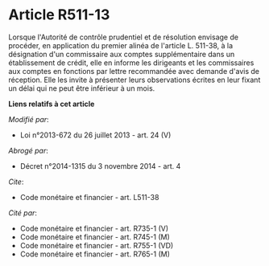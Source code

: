# Article R511-13

Lorsque l'Autorité de contrôle prudentiel et de résolution envisage de procéder, en application du premier alinéa de
l'article L. 511-38, à la désignation d'un commissaire aux comptes supplémentaire dans un établissement de crédit, elle en
informe les dirigeants et les commissaires aux comptes en fonctions par lettre recommandée avec demande d'avis de réception.
Elle les invite à présenter leurs observations écrites en leur fixant un délai qui ne peut être inférieur à un mois.

**Liens relatifs à cet article**

_Modifié par_:

  - Loi n°2013-672 du 26 juillet 2013 - art. 24 (V)

_Abrogé par_:

  - Décret n°2014-1315 du 3 novembre 2014 - art. 4

_Cite_:

  - Code monétaire et financier - art. L511-38

_Cité par_:

  - Code monétaire et financier - art. R735-1 (V)
  - Code monétaire et financier - art. R745-1 (M)
  - Code monétaire et financier - art. R755-1 (VD)
  - Code monétaire et financier - art. R765-1 (M)
